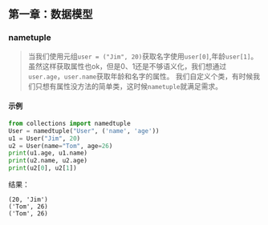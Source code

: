 ## 第一章：数据模型

### nametuple
> 当我们使用元组`user = ("Jim", 20)`获取名字使用`user[0]`,年龄`user[1]`。
虽然这样获取属性也ok，但是0、1还是不够语义化，我们想通过`user.age`，`user.name`获取年龄和名字的属性。
我们自定义个类，有时候我们只想有属性没方法的简单类，这时候`nametuple`就满足需求。

#### 示例

```python
from collections import namedtuple
User = namedtuple("User", ('name', 'age'))
u1 = User("Jim", 20)
u2 = User(name="Tom", age=26)
print(u1.age, u1.name)
print(u2.name, u2.age)
print(u2[0], u2[1])
```

结果：

```
(20, 'Jim')
('Tom', 26)
('Tom', 26)
```
